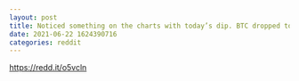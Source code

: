 ```yaml
--- 
layout: post 
title: Noticed something on the charts with today’s dip. BTC dropped to 28,950 after the initial jump to 41,999 in early January. Today it dropped to 28,810 and bounced back to 33k. You could almost say 28k is the “support” for this bull run. What do you all think? 
date: 2021-06-22 1624390716 
categories: reddit 
--- 
```

https://redd.it/o5vcln